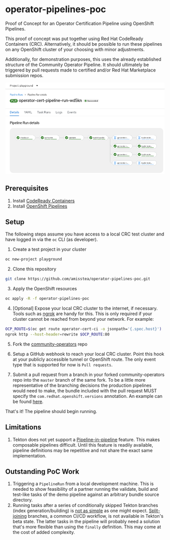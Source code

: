 # operator-pipelines-poc
Proof of Concept for an Operator Certification Pipeline using OpenShift Pipelines.

This proof of concept was put together using Red Hat CodeReady Containers (CRC).
Alternatively, it should be possible to run these pipelines on any OpenShift
cluster of your choosing with minor adjustments.

Additionally, for demonstration purposes, this uses the already established
structure of the Community Operator Pipeline. It should ultimately be triggered
by pull requests made to certified and/or Red Hat Marketplace submission repos.

![Successful pipeline run](img/pipeline-details.png)

## Prerequisites

1. Install [CodeReady Containers](https://code-ready.github.io/crc/#installation_gsg)
2. Install [OpenShift Pipelines](https://docs.openshift.com/container-platform/4.7/cicd/pipelines/installing-pipelines.html)

## Setup
The following steps assume you have access to a local CRC test cluster and have
logged in via the `oc` CLI (as developer).

1. Create a test project in your cluster

```bash
oc new-project playground
```

2. Clone this repository

```bash
git clone https://github.com/amisstea/operator-pipelines-poc.git
```

3. Apply the OpenShift resources

```bash
oc apply -R -f operator-pipelines-poc
```

4. [Optional] Expose your local CRC cluster to the internet, if necessary.
   Tools such as [ngrok](https://dashboard.ngrok.com/get-started/setup) are
   handy for this. This is only required if your cluster cannot be reached
   from beyond your network. For example:

```bash
OCP_ROUTE=$(oc get route operator-cert-ci -o jsonpath='{.spec.host}')
ngrok http --host-header=rewrite $OCP_ROUTE:80
```

5. Fork the [community-operators](https://github.com/operator-framework/community-operators) repo

6. Setup a GitHub webhook to reach your local CRC cluster. Point
   this hook at your publicly accessible tunnel or OpenShift route. The only
   event type that is supported for now is `Pull requests`.

7. Submit a pull request from a branch in your forked community-operators repo
   into the `master` branch of the same fork. To be a little more
   representative of the branching decisions the production pipelines would
   need to make, the bundle included with the pull request MUST specify the
   `com.redhat.openshift.versions` annotation. An example can be found
   [here](https://github.com/amisstea/community-operators/pull/1).

That's it! The pipeline should begin running.

## Limitations
1. Tekton does not yet support a
   [Pipeline-in-pipeline](https://github.com/tektoncd/community/blob/main/teps/0056-pipelines-in-pipelines.md)
   feature. This makes composable pipelines difficult. Until this feature is
   readily available, pipeline definitions may be repetitive and not share the
   exact same implementation.

## Outstanding PoC Work
1. Triggering a `PipelineRun` from a local development machine. This is needed to
   show feasibility of a partner running the validate, build and test-like tasks
   of the demo pipeline against an arbitrary bundle source directory.
2. Running tasks after a series of conditionally skipped Tekton branches
   (index generation/building) is [not as simple](https://github.com/tektoncd/community/blob/main/teps/0059-skipping-strategies.md)
   as one might expect. [Split-joining](https://github.com/tektoncd/pipeline/issues/3929)
   branches, a common CI/CD workflow, is not available in Tekton's beta state.
   The latter tasks in the pipeline will probably need a solution that's more
   flexible than using the `finally` definition. This may come at the cost of
   added complexity.
